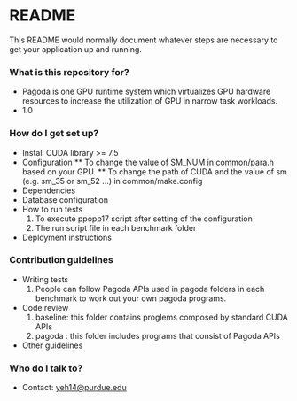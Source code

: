 # README #

This README would normally document whatever steps are necessary to get your application up and running.

### What is this repository for? ###

* Pagoda is one GPU runtime system which virtualizes GPU hardware resources to increase the utilization of GPU in narrow task workloads. 
* 1.0

### How do I get set up? ###

* Install CUDA library >= 7.5
* Configuration
  ** To change the value of SM_NUM in common/para.h based on your GPU. 
  ** To change the path of CUDA and the value of sm (e.g. sm_35 or sm_52 ...) in common/make.config
* Dependencies
* Database configuration
* How to run tests
  1. To execute ppopp17 script after setting of the configuration
  2. The run script file in each benchmark folder
* Deployment instructions

### Contribution guidelines ###

* Writing tests
  1. People can follow Pagoda APIs used in pagoda folders in each benchmark to work out your own pagoda programs. 
* Code review
  1. baseline: this folder contains proglems composed by standard CUDA APIs
  2. pagoda : this folder includes programs that consist of Pagoda APIs
* Other guidelines

### Who do I talk to? ###

* Contact: yeh14@purdue.edu
